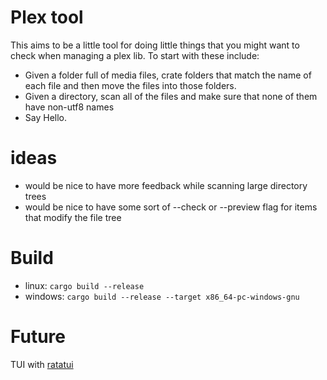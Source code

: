 # Plex tool

This aims to be a little tool for doing little things that you might want to check when managing a plex lib. 
To start with these include: 
* Given a folder full of media files, crate folders that match the name of each file and then move the files into those folders.
* Given a directory, scan all of the files and make sure that none of them have non-utf8 names
* Say Hello.


# ideas
* would be nice to have more feedback while scanning large directory trees
* would be nice to have some sort of --check or --preview flag for items that modify the file tree


# Build
* linux: `cargo build --release`
* windows: `cargo build --release --target x86_64-pc-windows-gnu`



# Future
TUI with [ratatui](https://github.com/ratatui/ratatui)
